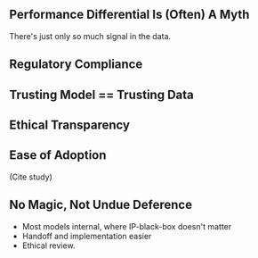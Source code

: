
## Performance Differential Is (Often) A Myth

There's just only so much signal in the data.

## Regulatory Compliance

## Trusting Model == Trusting Data

## Ethical Transparency

## Ease of Adoption

(Cite study)

## No Magic, Not Undue Deference

- Most models internal, where IP-black-box doesn't matter
- Handoff and implementation easier
- Ethical review.
